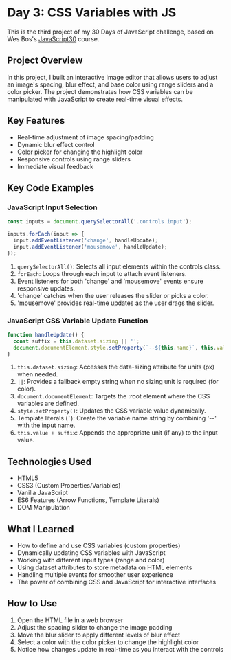# Day 3: CSS Variables with JS

This is the third project of my 30 Days of JavaScript challenge, based on Wes Bos's [JavaScript30](https://javascript30.com/) course.

## Project Overview

In this project, I built an interactive image editor that allows users to adjust an image's spacing, blur effect, and base color using range sliders and a color picker. The project demonstrates how CSS variables can be manipulated with JavaScript to create real-time visual effects.

## Key Features

- Real-time adjustment of image spacing/padding
- Dynamic blur effect control
- Color picker for changing the highlight color
- Responsive controls using range sliders
- Immediate visual feedback

## Key Code Examples

### JavaScript Input Selection
```javascript
const inputs = document.querySelectorAll('.controls input');

inputs.forEach(input => {
  input.addEventListener('change', handleUpdate);
  input.addEventListener('mousemove', handleUpdate);
});
```

1. `querySelectorAll()`: Selects all input elements within the controls class.
2. `forEach`: Loops through each input to attach event listeners.
3. Event listeners for both 'change' and 'mousemove' events ensure responsive updates.
4. 'change' catches when the user releases the slider or picks a color.
5. 'mousemove' provides real-time updates as the user drags the slider.

### JavaScript CSS Variable Update Function
```javascript
function handleUpdate() {
  const suffix = this.dataset.sizing || '';
  document.documentElement.style.setProperty(`--${this.name}`, this.value + suffix);
}
```

1. `this.dataset.sizing`: Accesses the data-sizing attribute for units (px) when needed.
2. `||`: Provides a fallback empty string when no sizing unit is required (for color).
3. `document.documentElement`: Targets the :root element where the CSS variables are defined.
4. `style.setProperty()`: Updates the CSS variable value dynamically.
5. Template literals (`` ` ``): Create the variable name string by combining '--' with the input name.
6. `this.value + suffix`: Appends the appropriate unit (if any) to the input value.

## Technologies Used

- HTML5
- CSS3 (Custom Properties/Variables)
- Vanilla JavaScript
- ES6 Features (Arrow Functions, Template Literals)
- DOM Manipulation

## What I Learned

- How to define and use CSS variables (custom properties)
- Dynamically updating CSS variables with JavaScript
- Working with different input types (range and color)
- Using dataset attributes to store metadata on HTML elements
- Handling multiple events for smoother user experience
- The power of combining CSS and JavaScript for interactive interfaces

## How to Use

1. Open the HTML file in a web browser
2. Adjust the spacing slider to change the image padding
3. Move the blur slider to apply different levels of blur effect
4. Select a color with the color picker to change the highlight color
5. Notice how changes update in real-time as you interact with the controls 